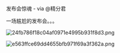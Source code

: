 发布会惊魂 - via @精分君

一场尴尬的发布会。。。

![24fb786f18c04af0971e4995b931f8d3.png](https://wxlzmt.github.io/cdn1/ext/qw/groups/10017/24fb786f18c04af0971e4995b931f8d3.png)

![e563ffce69dd4655bfb971f69a3f362a.png](https://wxlzmt.github.io/cdn1/ext/qw/groups/10017/e563ffce69dd4655bfb971f69a3f362a.png)
